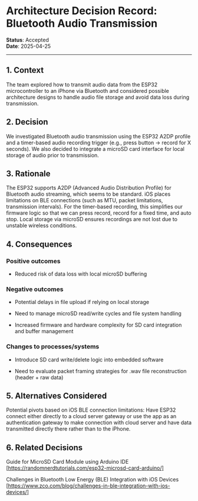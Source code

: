 # Architecture Decision Record: Bluetooth Audio Transmission

**Status**: Accepted  
**Date**: 2025-04-25  

---

## 1. Context

The team explored how to transmit audio data from the ESP32 microcontroller to an iPhone via Bluetooth and considered possible architecture designs to handle audio file storage and avoid data loss during transmission.
## 2. Decision

We investigated Bluetooth audio transmission using the ESP32 A2DP profile and a timer-based audio recording trigger (e.g., press button → record for X seconds). We also decided to integrate a microSD card interface for local storage of audio prior to transmission.
## 3. Rationale

The ESP32 supports A2DP (Advanced Audio Distribution Profile) for Bluetooth audio streaming, which seems to be standard. iOS places limitations on BLE connections (such as MTU, packet limitations, transmission intervals). 
For the timer-based recording, this simplifies our firmware logic so that we can press record, record for a fixed time, and auto stop. Local storage via microSD ensures recordings are not lost due to unstable wireless conditions.

## 4. Consequences


### Positive outcomes

- Reduced risk of data loss with local microSD buffering

### Negative outcomes
- Potential delays in file upload if relying on local storage

- Need to manage microSD read/write cycles and file system handling

- Increased firmware and hardware complexity for SD card integration and buffer management

### Changes to processes/systems
- Introduce SD card write/delete logic into embedded software

- Need to evaluate packet framing strategies for .wav file reconstruction (header + raw data)

## 5. Alternatives Considered

Potential pivots based on iOS BLE connection limitations:  Have ESP32 connect either directly to a cloud server gateway or use the app as an authentication gateway to make connection with cloud server and have data transmitted directly there rather than to the iPhone.

## 6. Related Decisions
Guide for MicroSD Card Module using Arduino IDE
[https://randomnerdtutorials.com/esp32-microsd-card-arduino/]

Challenges in Bluetooth Low Energy (BLE) Integration with iOS Devices
[https://www.zco.com/blog/challenges-in-ble-integration-with-ios-devices/]
